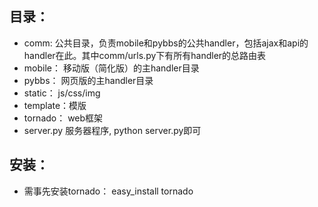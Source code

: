 


目录：
------
* comm:     公共目录，负责mobile和pybbs的公共handler，包括ajax和api的handler在此。其中comm/urls.py下有所有handler的总路由表
* mobile：  移动版（简化版）的主handler目录
* pybbs：   网页版的主handler目录
* static：  js/css/img 
* template：模版
* tornado： web框架
* server.py 服务器程序, python server.py即可


安装：
------
* 需事先安装tornado： easy_install tornado


